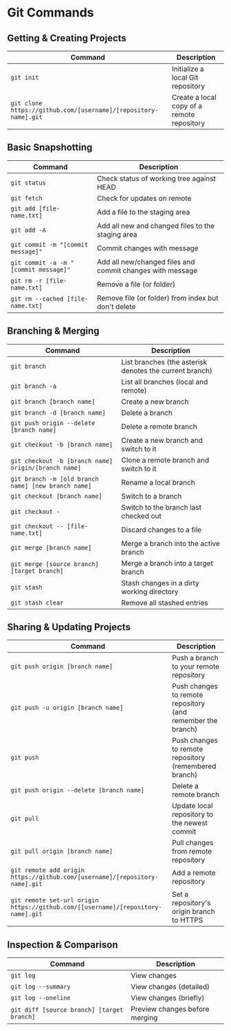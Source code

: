 # Git Commands

## Getting & Creating Projects

| Command | Description |
| ------- | ----------- |
| `git init` | Initialize a local Git repository |
| `git clone https://github.com/[username]/[repository-name].git` | Create a local copy of a remote repository |

## Basic Snapshotting

| Command | Description |
| ------- | ----------- |
| `git status` | Check status of working tree against HEAD |
| `git fetch` | Check for updates on remote |
| `git add [file-name.txt]` | Add a file to the staging area |
| `git add -A` | Add all new and changed files to the staging area |
| `git commit -m "[commit message]"` | Commit changes with message|
| `git commit -a -m "[commit message]"` | Add all new/changed files and commit changes with message|
| `git rm -r [file-name.txt]` | Remove a file (or folder) |
| `git rm --cached [file-name.txt]` | Remove file (or folder) from index but don't delete |

## Branching & Merging

| Command | Description |
| ------- | ----------- |
| `git branch` | List branches (the asterisk denotes the current branch) |
| `git branch -a` | List all branches (local and remote) |
| `git branch [branch name]` | Create a new branch |
| `git branch -d [branch name]` | Delete a branch |
| `git push origin --delete [branch name]` | Delete a remote branch |
| `git checkout -b [branch name]` | Create a new branch and switch to it |
| `git checkout -b [branch name] origin/[branch name]` | Clone a remote branch and switch to it |
| `git branch -m [old branch name] [new branch name]` | Rename a local branch |
| `git checkout [branch name]` | Switch to a branch |
| `git checkout -` | Switch to the branch last checked out |
| `git checkout -- [file-name.txt]` | Discard changes to a file |
| `git merge [branch name]` | Merge a branch into the active branch |
| `git merge [source branch] [target branch]` | Merge a branch into a target branch |
| `git stash` | Stash changes in a dirty working directory |
| `git stash clear` | Remove all stashed entries |

## Sharing & Updating Projects

| Command | Description |
| ------- | ----------- |
| `git push origin [branch name]` | Push a branch to your remote repository |
| `git push -u origin [branch name]` | Push changes to remote repository (and remember the branch) |
| `git push` | Push changes to remote repository (remembered branch) |
| `git push origin --delete [branch name]` | Delete a remote branch |
| `git pull` | Update local repository to the newest commit |
| `git pull origin [branch name]` | Pull changes from remote repository |
| `git remote add origin https://github.com/[username]/[repository-name].git` | Add a remote repository |
| `git remote set-url origin https://github.com/[[username]/[repository-name].git` | Set a repository's origin branch to HTTPS |

## Inspection & Comparison

| Command | Description |
| ------- | ----------- |
| `git log` | View changes |
| `git log --summary` | View changes (detailed) |
| `git log --oneline` | View changes (briefly) |
| `git diff [source branch] [target branch]` | Preview changes before merging |
